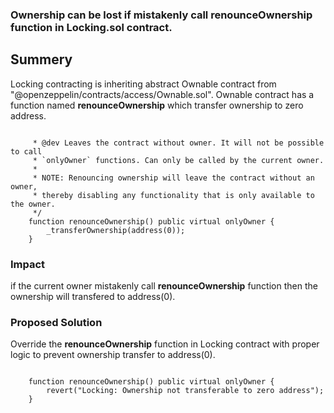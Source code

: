 ### Ownership can be lost if mistakenly call **renounceOwnership** function in Locking.sol contract. 

## Summery

Locking contracting is inheriting abstract Ownable contract from "@openzeppelin/contracts/access/Ownable.sol". Ownable contract has a function named **renounceOwnership** which transfer ownership to zero address.

```solidity

     * @dev Leaves the contract without owner. It will not be possible to call
     * `onlyOwner` functions. Can only be called by the current owner.
     *
     * NOTE: Renouncing ownership will leave the contract without an owner,
     * thereby disabling any functionality that is only available to the owner.
     */
    function renounceOwnership() public virtual onlyOwner {
        _transferOwnership(address(0));
    }
```

### Impact

if the current owner mistakenly call **renounceOwnership** function then the ownership will transfered to address(0).

### Proposed Solution

Override the **renounceOwnership** function in Locking contract with proper logic to prevent ownership transfer to address(0).

```solidity 

    function renounceOwnership() public virtual onlyOwner {
        revert("Locking: Ownership not transferable to zero address");
    }
```

